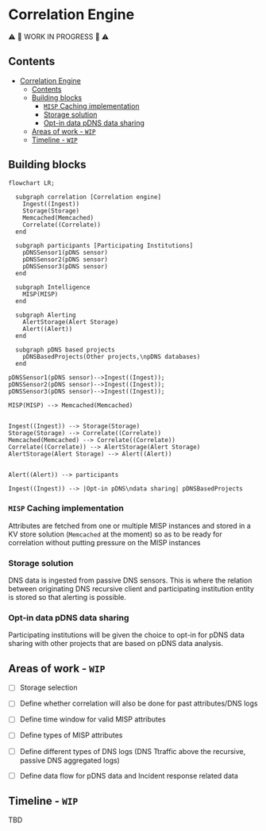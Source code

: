 # Correlation Engine

:warning: :construction: WORK IN PROGRESS :construction: :warning:

## Contents

<!-- @import "[TOC]" {cmd="toc" depthFrom=1 depthTo=6 orderedList=false} -->

<!-- code_chunk_output -->

- [Correlation Engine](#correlation-engine)
  - [Contents](#contents)
  - [Building blocks](#building-blocks)
    - [`MISP` Caching implementation](#misp-caching-implementation)
    - [Storage solution](#storage-solution)
    - [Opt-in data pDNS data sharing](#opt-in-data-pdns-data-sharing)
  - [Areas of work - `WIP`](#areas-of-work-wip)
  - [Timeline - `WIP`](#timeline-wip)

<!-- /code_chunk_output -->


## Building blocks

```mermaid
flowchart LR;

  subgraph correlation [Correlation engine]
    Ingest((Ingest))
    Storage(Storage)
    Memcached(Memcached)
    Correlate((Correlate))    
  end

  subgraph participants [Participating Institutions]
    pDNSSensor1(pDNS sensor)
    pDNSSensor2(pDNS sensor)
    pDNSSensor3(pDNS sensor)
  end

  subgraph Intelligence
    MISP(MISP) 
  end

  subgraph Alerting
    AlertStorage(Alert Storage)
    Alert((Alert))
  end

  subgraph pDNS based projects
    pDNSBasedProjects(Other projects,\npDNS databases)
  end

pDNSSensor1(pDNS sensor)-->Ingest((Ingest));
pDNSSensor2(pDNS sensor)-->Ingest((Ingest));
pDNSSensor3(pDNS sensor)-->Ingest((Ingest));

MISP(MISP) --> Memcached(Memcached)


Ingest((Ingest)) --> Storage(Storage) 
Storage(Storage) --> Correlate((Correlate))
Memcached(Memcached) --> Correlate((Correlate))
Correlate((Correlate)) --> AlertStorage(Alert Storage)
AlertStorage(Alert Storage) --> Alert((Alert))


Alert((Alert)) --> participants

Ingest((Ingest)) --> |Opt-in pDNS\ndata sharing| pDNSBasedProjects
```

### `MISP` Caching implementation

Attributes are fetched from one or multiple MISP instances and stored in a KV store solution (`Memcached` at the moment) so as to be ready for correlation without putting pressure on the MISP instances

### Storage solution

DNS data is ingested from passive DNS sensors. This is where the relation between originating DNS recursive client and participating institution entity is stored so that alerting is possible.

### Opt-in data pDNS data sharing

Participating institutions will be given the choice to opt-in for pDNS data sharing with other projects that are based on pDNS data analysis.

## Areas of work - `WIP`

- [ ] Storage selection
- [ ] Define whether correlation will also be done for past attributes/DNS logs
- [ ] Define time window for valid MISP attributes
- [ ] Define types of MISP attributes
- [ ] Define different types of DNS logs (DNS Ttraffic above the recursive, passive DNS aggregated logs)
- [ ] Define data flow for pDNS data and Incident response related data


## Timeline - `WIP`

TBD
